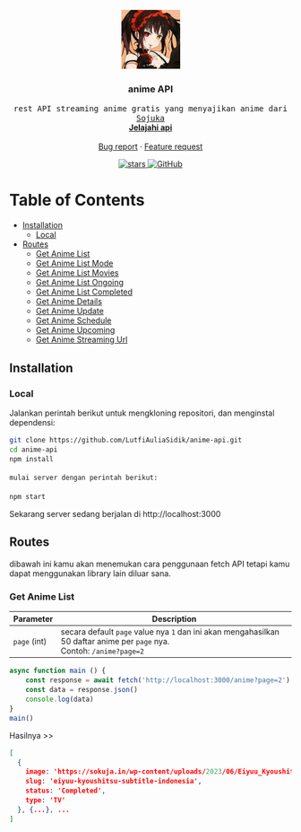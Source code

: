 <p align="center">
    <a href="https://github.com/LutfiAuliaSidik/anime-api">
        <img src="images/kurumi.jpg" alt="Logo" width="105" height="105" />
    </a>
    <h3 align="center">anime API</h3>
    <p align="center">
        <samp>rest API streaming anime gratis yang menyajikan anime dari <a href="https://sojuka.bar/">Sojuka</a></samp>
        <br />
        <a href="#routes"><strong>Jelajahi api</strong></a>
        <br />
        <br />
        <a href="https://github.com/LutfiAuliaSidik/anime-api/issues/new?assignees=LutfiAuliaSidik&labels=bug&template=bug-report.yml">Bug report</a>
        ·
        <a href="https://github.com/LutfiAuliaSidik/anime-api/issues/new?assignees=LutfiAuliaSidik&labels=enhancement&template=feature-request.md">Feature request</a>
    </p>
    <p align="center">
        <a href="https://github.com/LutfiAuliaSidik/anime-api">
            <img src="https://img.shields.io/github/stars/LutfiAuliaSidik/anime-api" alt="stars">
        </a>
        <a href="https://github.com/consumet/extensions/blob/master/LICENSE">
            <img src="https://img.shields.io/github/license/consumet/extensions" alt="GitHub">
        </a>
    </p>
</p>

<h1>Table of Contents</h1>

- [Installation](#installation)
  - [Local](#local)
- [Routes](#routes)
  - [Get Anime List](#get-anime-list)
  - [Get Anime List Mode](#get-anime-list-mode)
  - [Get Anime List Movies](#get-anime-list-movies)
  - [Get Anime List Ongoing](#get-anime-list-ongoing)
  - [Get Anime List Completed](#get-anime-list-completed)
  - [Get Anime Details](#get-anime-details)
  - [Get Anime Update](#get-anime-update)
  - [Get Anime Schedule](#get-anime-schdule)
  - [Get Anime Upcoming](#get-anime-upcoming)
  - [Get Anime Streaming Url](#get-anime-streaming-url)

## Installation

### Local
Jalankan perintah berikut untuk mengkloning repositori, dan menginstal dependensi:

```sh
git clone https://github.com/LutfiAuliaSidik/anime-api.git
cd anime-api
npm install

mulai server dengan perintah berikut:

npm start
```
Sekarang server sedang berjalan di http://localhost:3000

## Routes

dibawah ini kamu akan menemukan cara penggunaan fetch API
tetapi kamu dapat menggunakan library lain diluar sana.

### Get Anime List

| Parameter    | Description                                                                                                                 |
| ------------ | --------------------------------------------------------------------------------------------------------------------------- |
| `page` (int) | secara default `page` value nya `1` dan ini akan mengahasilkan 50 daftar anime per `page` nya.<br> Contoh:  `/anime?page=2` |

```js
async function main () {
    const response = await fetch('http://localhost:3000/anime?page=2')
    const data = response.json()
    console.log(data)
}
main()
```
Hasilnya >>

```json
[
  {
    image: 'https://sokuja.in/wp-content/uploads/2023/06/Eiyuu_Kyoushitsu-4.jpg',                                         title: 'Eiyuu Kyoushitsu Subtitle Indonesia',
    slug: 'eiyuu-kyoushitsu-subtitle-indonesia',
    status: 'Completed',
    type: 'TV'
  }, {...}, ...
]

```




